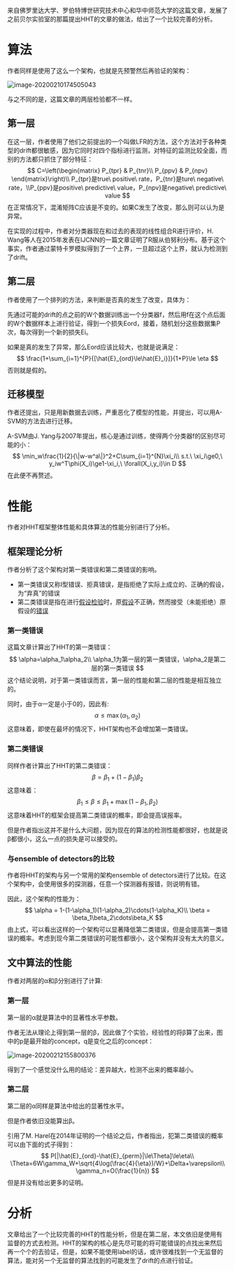 来自佛罗里达大学、罗伯特博世研究技术中心和华中师范大学的这篇文章，发展了之前贝尔实验室的那篇提出HHT的文章的做法，给出了一个比较完善的分析。

# 算法

作者同样是使用了这么一个架构，也就是先预警然后再验证的架构：

![image-20200210174505043](/home/liyunzhe/Pictures/typora_pic/image-20200210174505043.png)

与之不同的是，这篇文章的两层检验都不一样。

## 第一层

在这一层，作者使用了他们之前提出的一个叫做LFR的方法，这个方法对于各种类型的drift都很敏感，因为它同时对四个指标进行监测，对特征的监测比较全面，而别的方法都只抓住了部分特征：
$$
C=\left(\begin{matrix}
P_{tpr} & P_{tnr}\\
P_{ppv} & P_{npv}
\end{matrix}\right)\\
P_{tpr}是true\ positive\ rate，P_{tnr}是ture\ negative\ rate，\\P_{ppv}是positive\ predictive\ value，P_{npv}是negative\ predictive\ value
$$
在正常情况下，混淆矩阵C应该是不变的。如果C发生了改变，那么则可以认为是异常。

在实现的过程中，作者对分类器现在和过去的表现的线性组合R进行评价，H. Wang等人在2015年发表在IJCNN的一篇文章证明了R服从伯努利分布。基于这个事实，作者通过蒙特卡罗模拟得到了一个上界，一旦超过这个上界，就认为检测到了drift。

## 第二层

作者使用了一个排列的方法，来判断是否真的发生了改变，具体为：

先通过可能的drift的点之前的W个数据训练出一个分类器f，然后用f在这个点后面的W个数据样本上进行验证，得到一个损失Eord，接着，随机划分这些数据集P次，每次得到一个新的损失Ei。

如果是真的发生了异常，那么Eord应该比较大，也就是说满足：
$$
\frac{1+\sum_{i=1}^{P}{[\hat{E}_{ord}\le\hat{E}_i}]}{1+P}\le \eta
$$
否则就是假的。

## 迁移模型

作者还提出，只是用新数据去训练，严重恶化了模型的性能，并提出，可以用A-SVM的方法去进行迁移。

A-SVM由J. Yang与2007年提出，核心是通过训练，使得两个分类器f的区别尽可能的小：
$$
\min_w\frac{1}{2}{\|w-w^a\|}^2+C\sum_{i=1}^{N}\xi_i\\
s.t.\ \xi_i\ge0,\ y_iw^T\phi(X_i)\ge1-\xi_i,\ \forall(X_i,y_i)\in D
$$
在此便不再赘述。

# 性能

作者对HHT框架整体性能和具体算法的性能分别进行了分析。

## 框架理论分析

作者分析了这个架构对第一类错误和第二类错误的影响。

- 第一类错误又称Ⅰ型错误、拒真错误，是指拒绝了实际上成立的、正确的假设，为“弃真”的错误
- 第二类错误是指在进行[假设检验](https://baike.baidu.com/item/假设检验)时，原[假设](https://baike.baidu.com/item/假设)不正确，然而接受（未能拒绝）原假设的[错误](https://baike.baidu.com/item/错误)

### 第一类错误

这篇文章计算出了HHT的第一类错误：
$$
\alpha=\alpha_1\alpha_2\\
\alpha_1为第一层的第一类错误，\alpha_2是第二层的第一类错误
$$
这个结论说明，对于第一类错误而言，第一层的性能和第二层的性能是相互独立的。

同时，由于α一定是小于0的，因此有:
$$
\alpha\le\max(\alpha_1,\alpha_2)
$$
这意味着，即使在最坏的情况下，HHT架构也不会增加第一类错误。

### 第二类错误

同样作者计算出了HHT的第二类错误：
$$
\beta=\beta_1+(1-\beta_1)\beta_2
$$
这意味着：
$$
\beta_1\le \beta\le\beta_1+\max(1-\beta_1,\beta_2)
$$
这意味着HHT的框架会提高第二类错误的概率，即会提高误报率。

但是作者指出这并不是什么大问题，因为现在的算法的检测性能都很好，也就是说β都很小，这么一点的损失是可以接受的。

### 与ensemble of detectors的比较

作者将HHT的架构与另一个常用的架构ensemble of detectors进行了比较。在这个架构中，会使用很多的探测器，任意一个探测器有报错，则说明有错。

因此，这个架构的性能为：
$$
\alpha = 1-(1-\alpha_1)(1-\alpha_2)\cdots(1-\alpha_K)\\
\beta = \beta_1\beta_2\cdots\beta_K
$$
由上式，可以看出这样的一个架构可以显著降低第二类错误，但是会提高第一类错误的概率。考虑到现今第二类错误的可能性都很小，这个架构并没有太大的意义。

## 文中算法的性能

作者对两层的α和β分别进行了计算:

### 第一层

第一层的α就是算法中的显著性水平参数。

作者无法从理论上得到第一层的β，因此做了个实验，经验性的将β算了出来，图中的p是最开始的concept，q是变化之后的concept：

![image-20200212155800376](/home/liyunzhe/Pictures/typora_pic/image-20200212155800376.png)

得到了一个感觉没什么用的结论：差异越大，检测不出来的概率越小。

### 第二层

第二层的α同样是算法中给出的显著性水平。

但是作者依旧没能算出β。

引用了M. Harel在2014年证明的一个结论之后，作者指出，犯第二类错误的概率可以由下面的式子得到：
$$
P[|\hat{E}_{ord}-\hat{E}_{perm}|\le\Theta]\le\eta\\
\Theta=6W\gamma_W+\sqrt{4\log(\frac{4}{\eta})/W}+\Delta+\varepsilon\\
\gamma_n=O(\frac{1}{n})
$$
但是并没有给出更多的证明。

# 分析

文章给出了一个比较完善的HHT的性能分析，但是在第二层，本文依旧是使用有监督的方式去检测。HHT的架构的核心是先尽可能的将可能错误的点找出来然后再一个个的去验证，但是，如果不能使用label的话，或许很难找到一个无监督的算法，能对另一个无监督的算法找到的可能发生了drift的点进行验证。